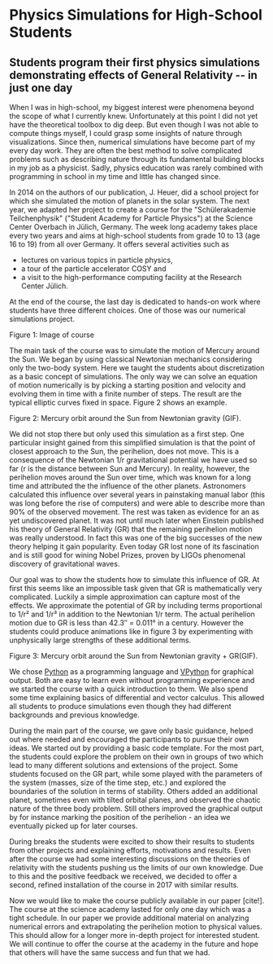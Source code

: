 # Physics Simulations for High-School Students

## Students program their first physics simulations demonstrating effects of General Relativity -- in just one day

When I was in high-school, my biggest interest were phenomena beyond the scope of what I currently knew.
Unfortunately at this point I did not yet have the theoretical toolbox to dig deep.
But even though I was not able to compute things myself, I could grasp some insights of nature through visualizations.
Since then, numerical simulations have become part of my every day work.
They are often the best method to solve complicated problems such as describing nature through its fundamental building blocks in my job as a physicist.
Sadly, physics education was rarely combined with programming in school in my time and little has changed since.

In 2014 on the authors of our publication, J. Heuer, did a school project for which she simulated the motion of planets in the solar system.
The next year, we adapted her project to create a course for the "Schülerakademie Teilchenphysik" ("Student Academy for Particle Physics") at the Science Center Overbach in Jülich, Germany.
The week long academy takes place every two years and aims at high-school students from grade 10 to 13 (age 16 to 19) from all over Germany.
It offers several activities such as

* lectures on various topics in particle physics,
* a tour of the particle accelerator COSY and
* a visit to the high-performance computing facility at the Research Center Jülich.

At the end of the course, the last day is dedicated to hands-on work where students have three different choices.
One of those was our numerical simulations project.


Figure 1: Image of course


The main task of the course was to simulate the motion of Mercury around the Sun.
We began by using classical Newtonian mechanics considering only the two-body system.
Here we taught the students about discretization as a basic concept of simulations.
The only way we can solve an equation of motion numerically is by picking a starting position and velocity and evolving them in time with a finite number of steps.
The result are the typical elliptic curves fixed in space.
Figure 2 shows an example.


Figure 2: Mercury orbit around the Sun from Newtonian gravity (GIF).


We did not stop there but only used this simulation as a first step.
One particular insight gained from this simplified simulation is that the point of closest approach to the Sun, the perihelion, does not move.
This is a consequence of the Newtonian 1/r gravitational potential we have used so far (r is the distance between Sun and Mercury).
In reality, however, the perihelion moves around the Sun over time, which was known for a long time and attributed the the influence of the other planets.
Astronomers calculated this influence over several years in painstaking manual labor (this was long before the rise of computers) and were able to describe more than 90% of the observed movement.
The rest was taken as evidence for an as yet undiscovered planet.
It was not until much later when Einstein published his theory of General Relativity (GR) that the remaining perihelion motion was really understood.
In fact this was one of the big successes of the new theory helping it gain popularity.
Even today GR lost none of its fascination and is still good for wining Nobel Prizes, proven by LIGOs phenomenal discovery of gravitational waves.

Our goal was to show the students how to simulate this influence of GR.
At first this seems like an impossible task given that GR is mathematically very complicated.
Luckily a simple approximation can capture most of the effects.
We approximate the potential of GR by including terms proportional to 1/r² and 1/r³ in addition to the Newtonian 1/r term.
The actual perihelion motion due to GR is less than 42.3″ = 0.011° in a century.
However the students could produce animations like in figure 3 by experimenting with unphysically large strengths of these additional terms.


Figure 3: Mercury orbit around the Sun from Newtonian gravity + GR(GIF).


We chose [Python](https://www.python.org/) as a programming language and [VPython](http://vpython.org/) for graphical output.
Both are easy to learn even without programming experience and we started the course with a quick introduction to them.
We also spend some time explaining basics of differential and vector calculus.
This allowed all students to produce simulations even though they had different backgrounds and previous knowledge.

During the main part of the course, we gave only basic guidance, helped out where needed and encouraged the participants to pursue their own ideas.
We started out by providing a basic code template. 
For the most part, the students could explore the problem on their own in groups of two which lead to many different solutions and extensions of the project.
Some students focused on the GR part, while some played with the parameters of the system (masses, size of the time step, etc.) and explored the boundaries of the solution in terms of stability.
Others added an additional planet, sometimes even with tilted orbital planes, and observed the chaotic nature of the three body problem.
Still others improved the graphical output by for instance marking the position of the perihelion - an idea we eventually picked up for later courses.

During breaks the students were excited to show their results to students from other projects and explaining efforts, motivations and results.
Even after the course we had some interesting discussions on the theories of relativity with the students pushing us the limits of our own knowledge.
Due to this and the positive feedback we received, we decided to offer a second, refined installation of the course in 2017 with similar results.

Now we would like to make the course publicly available in our paper [cite!].
The course at the science academy lasted for only one day which was a tight schedule.
In our paper we provide additional material on analyzing numerical errors and extrapolating the perihelion motion to physical values.
This should allow for a longer more in-depth project for interested student.
We will continue to offer the course at the academy in the future and hope that others will have the same success and fun that we had.
